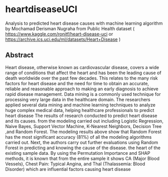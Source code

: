 # heartdiseaseUCI
Analysis to predicted heart disease causes with machine learning algorithm
by Mochamad Derisman Nugraha
from Public Health dataset ( https://www.kaggle.com/ronitf/heart-disease-uci or https://archive.ics.uci.edu/ml/datasets/Heart+Disease )
## Abstract
Heart disease, otherwise known as cardiovascular disease, covers a wide range of conditions that affect the heart and has been the leading cause of death worldwide over the past few decades. This relates to the many risk factors for heart disease and the need for time to obtain an accurate, reliable and reasonable approach to making an early diagnosis to achieve rapid disease management. Data mining is a commonly used technique for processing very large data in the healthcare domain. The researchers applied several data mining and machine learning techniques to analyze huge complex medical data, helping healthcare professionals to predict heart disease 
The results of research conducted to predict heart disease and its causes. from the modeling carried out including Logistic Regression, Naive Bayes, Support Vector Machine, K-Nearest Neighbors, Decision Tree ,and Random Forest. The modeling results above show that Random Forest has the most significant accuracy (81%) of all the modeling algorithms carried out. Next, the authors carry out further evaluations using Random Forest in predicting and knowing the cause of the disease. the heart of the existing sample data. By using the Permutation Importance and SHAP methods, it is known that from the entire sample it shows CA (Major Blood Vessels), Chest Pain: Typical Angina, and Thal (Thalassemia: Blood Disorder) which are influential factors causing heart disease


